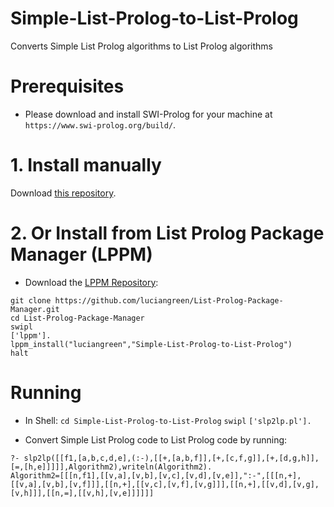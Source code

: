 # Simple-List-Prolog-to-List-Prolog

Converts Simple List Prolog algorithms to List Prolog algorithms

# Prerequisites

* Please download and install SWI-Prolog for your machine at `https://www.swi-prolog.org/build/`.

# 1. Install manually

Download <a href="http://github.com/luciangreen/Simple-List-Prolog-to-List-Prolog/">this repository</a>.

# 2. Or Install from List Prolog Package Manager (LPPM)

* Download the <a href="https://github.com/luciangreen/List-Prolog-Package-Manager">LPPM Repository</a>:

```
git clone https://github.com/luciangreen/List-Prolog-Package-Manager.git
cd List-Prolog-Package-Manager
swipl
['lppm'].
lppm_install("luciangreen","Simple-List-Prolog-to-List-Prolog")
halt
```

# Running

* In Shell:
`cd Simple-List-Prolog-to-List-Prolog`
`swipl`
`['slp2lp.pl'].`

* Convert Simple List Prolog code to List Prolog code by running:
```
?- slp2lp([[f1,[a,b,c,d,e],(:-),[[+,[a,b,f]],[+,[c,f,g]],[+,[d,g,h]],[=,[h,e]]]]],Algorithm2),writeln(Algorithm2).
Algorithm2=[[[n,f1],[[v,a],[v,b],[v,c],[v,d],[v,e]],":-",[[[n,+],[[v,a],[v,b],[v,f]]],[[n,+],[[v,c],[v,f],[v,g]]],[[n,+],[[v,d],[v,g],[v,h]]],[[n,=],[[v,h],[v,e]]]]]]
```

